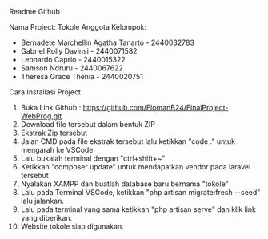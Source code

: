 Readme Github

Nama Project: Tokole
Anggota Kelompok:
- Bernadete Marchellin Agatha Tanarto - 2440032783
- Gabriel Rolly Davinsi - 2440071582
- Leonardo Caprio - 2440015322
- Samson Ndruru - 2440067622
- Theresa Grace Thenia - 2440020751

Cara Installasi Project 
1. Buka Link Github : https://github.com/FlomanB24/FinalProject-WebProg.git
2. Download file tersebut dalam bentuk ZIP 
3. Ekstrak Zip tersebut 
4. Jalan CMD pada file ekstrak tersebut lalu ketikkan "code ." untuk mengarah ke VSCode 
5. Lalu bukalah terminal dengan "ctrl+shift+~"
6. Ketikkan "composer update" untuk mendapatkan vendor pada laravel tersebut
7. Nyalakan XAMPP dan buatlah database baru bernama "tokole"
8. Lalu pada Terminal VSCode, ketikkan "php artisan migrate:fresh --seed" lalu jalankan.
9. Lalu pada terminal yang sama ketikkan "php artisan serve" dan klik link yang diberikan.
10. Website tokole siap digunakan.
